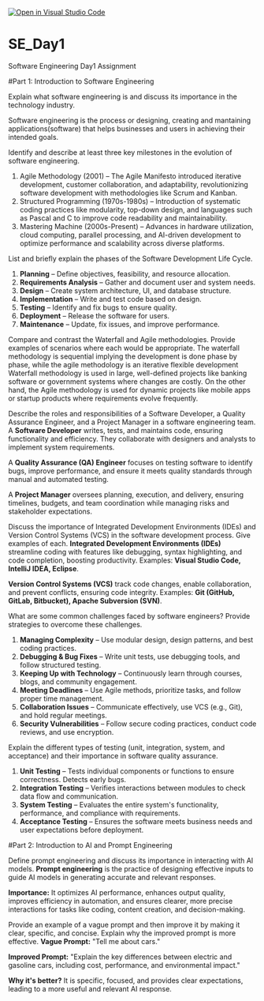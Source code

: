 [![Open in Visual Studio Code](https://classroom.github.com/assets/open-in-vscode-2e0aaae1b6195c2367325f4f02e2d04e9abb55f0b24a779b69b11b9e10269abc.svg)](https://classroom.github.com/online_ide?assignment_repo_id=18412573&assignment_repo_type=AssignmentRepo)
# SE_Day1
Software Engineering Day1 Assignment

#Part 1: Introduction to Software Engineering

Explain what software engineering is and discuss its importance in the technology industry.

Software engineering is the process or designing, creating and mantaining applications(software) that helps businesses and users in achieving their intended goals. 

Identify and describe at least three key milestones in the evolution of software engineering.
1. Agile Methodology (2001) – The Agile Manifesto introduced iterative development, customer collaboration, and adaptability, revolutionizing software development with methodologies like Scrum and Kanban.
2. Structured Programming (1970s-1980s) – Introduction of systematic coding practices like modularity, top-down design, and languages such as Pascal and C to improve code readability and maintainability.
3. Mastering Machine (2000s-Present) – Advances in hardware utilization, cloud computing, parallel processing, and AI-driven development to optimize performance and scalability across diverse platforms.

List and briefly explain the phases of the Software Development Life Cycle.
1. **Planning** – Define objectives, feasibility, and resource allocation.  
2. **Requirements Analysis** – Gather and document user and system needs.  
3. **Design** – Create system architecture, UI, and database structure.  
4. **Implementation** – Write and test code based on design.  
5. **Testing** – Identify and fix bugs to ensure quality.  
6. **Deployment** – Release the software for users.  
7. **Maintenance** – Update, fix issues, and improve performance.

Compare and contrast the Waterfall and Agile methodologies. Provide examples of scenarios where each would be appropriate.
The waterfall methodology is sequential implying the development is done phase by phase, while the agile methodology is an iterative flexible development
Waterfall methodology is used in large, well-defined projects like banking software or government systems where changes are costly.
On the other hand, the Agile methodology is used for dynamic projects like mobile apps or startup products where requirements evolve frequently.

Describe the roles and responsibilities of a Software Developer, a Quality Assurance Engineer, and a Project Manager in a software engineering team.
A **Software Developer** writes, tests, and maintains code, ensuring functionality and efficiency. They collaborate with designers and analysts to implement system requirements.  

A **Quality Assurance (QA) Engineer** focuses on testing software to identify bugs, improve performance, and ensure it meets quality standards through manual and automated testing.  

A **Project Manager** oversees planning, execution, and delivery, ensuring timelines, budgets, and team coordination while managing risks and stakeholder expectations.

Discuss the importance of Integrated Development Environments (IDEs) and Version Control Systems (VCS) in the software development process. Give examples of each.
**Integrated Development Environments (IDEs)** streamline coding with features like debugging, syntax highlighting, and code completion, boosting productivity. Examples: **Visual Studio Code, IntelliJ IDEA, Eclipse**.  

**Version Control Systems (VCS)** track code changes, enable collaboration, and prevent conflicts, ensuring code integrity. Examples: **Git (GitHub, GitLab, Bitbucket), Apache Subversion (SVN)**.

What are some common challenges faced by software engineers? Provide strategies to overcome these challenges.
1. **Managing Complexity** – Use modular design, design patterns, and best coding practices.  
2. **Debugging & Bug Fixes** – Write unit tests, use debugging tools, and follow structured testing.  
3. **Keeping Up with Technology** – Continuously learn through courses, blogs, and community engagement.  
4. **Meeting Deadlines** – Use Agile methods, prioritize tasks, and follow proper time management.  
5. **Collaboration Issues** – Communicate effectively, use VCS (e.g., Git), and hold regular meetings.  
6. **Security Vulnerabilities** – Follow secure coding practices, conduct code reviews, and use encryption.

Explain the different types of testing (unit, integration, system, and acceptance) and their importance in software quality assurance.
1. **Unit Testing** – Tests individual components or functions to ensure correctness. Detects early bugs.  
2. **Integration Testing** – Verifies interactions between modules to check data flow and communication.  
3. **System Testing** – Evaluates the entire system's functionality, performance, and compliance with requirements.  
4. **Acceptance Testing** – Ensures the software meets business needs and user expectations before deployment.

#Part 2: Introduction to AI and Prompt Engineering


Define prompt engineering and discuss its importance in interacting with AI models.
**Prompt engineering** is the practice of designing effective inputs to guide AI models in generating accurate and relevant responses.  

**Importance:** It optimizes AI performance, enhances output quality, improves efficiency in automation, and ensures clearer, more precise interactions for tasks like coding, content creation, and decision-making.

Provide an example of a vague prompt and then improve it by making it clear, specific, and concise. Explain why the improved prompt is more effective.
**Vague Prompt:** "Tell me about cars."  

**Improved Prompt:** "Explain the key differences between electric and gasoline cars, including cost, performance, and environmental impact."  

**Why it's better?** It is specific, focused, and provides clear expectations, leading to a more useful and relevant AI response.
